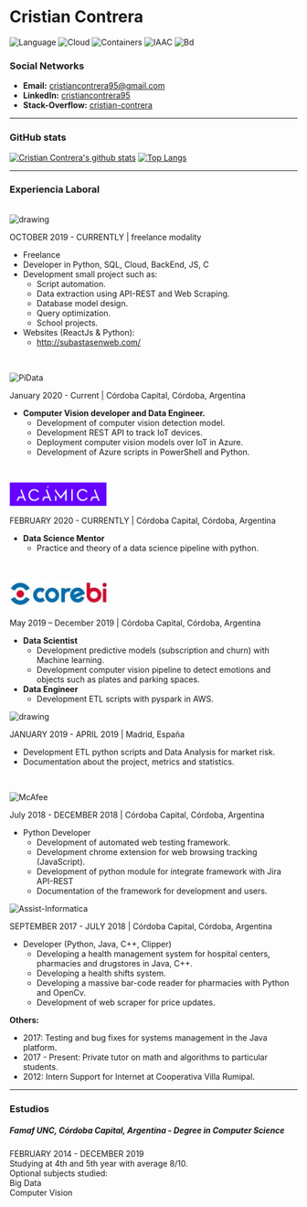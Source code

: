 # Cristian Contrera

![Language](https://img.shields.io/badge/Languages-Python%20%2F%20JS%20%2F%20C-success?style=for-the-badge)
![Cloud](https://img.shields.io/badge/Cloud-Aws%20%2F%20Azure%20%2F%20GCP-informational?style=for-the-badge)
![Containers](https://img.shields.io/badge/Containers-Docker%20%2F%20Minikube-blue?style=for-the-badge)
![IAAC](https://img.shields.io/badge/IACC-Terraform-blueviolet?style=for-the-badge)
![Bd](https://img.shields.io/badge/BD-Sql%20%2F%20NoSql-yellow?style=for-the-badge)

### Social Networks
 - **Email:** cristiancontrera95@gmail.com
 - **LinkedIn:** [cristiancontrera95](https://www.linkedin.com/in/cristiancontrera95/)
 - **Stack-Overflow:** [cristian-contrera](https://stackoverflow.com/users/8272351/cristian-contrera)
---
### GitHub stats

[![Cristian Contrera's github stats](https://github-readme-stats.vercel.app/api?username=CristianContrera95&count_private=true&show_icons=true&hide=stars&include_all_commits=false)](https://github.com/CristianContrera95/github-readme-stats)
[![Top Langs](https://github-readme-stats.vercel.app/api/top-langs/?username=CristianContrera95&layout=compact)](https://github.com/CristianContrera95/github-readme-stats)


---
### Experiencia Laboral
<br>

<img src="https://wkncdn.com/newx/assets/build/img/logos-v3/free_logo_es_AR.3e937e31d.png?v=1" alt="drawing" width="150"/>

OCTOBER 2019 - CURRENTLY | freelance modality 

- Freelance
- Developer in Python, SQL, Cloud, BackEnd, JS, C
- Development small project such as:
  - Script automation.
  - Data extraction using API-REST and Web Scraping.
  - Database model design.
  - Query optimization.
  - School projects.
- Websites (ReactJs & Python):
  - http://subastasenweb.com/

<br>

![PiData](https://avatars2.githubusercontent.com/u/14185940?s=60&v=4)

January 2020 - Current | Córdoba Capital, Córdoba, Argentina  
- **Computer Vision developer and Data Engineer.**
  - Development of computer vision detection model.
  - Development REST API to track IoT devices.
  - Deployment computer vision models over IoT in Azure.
  - Development of Azure scripts in PowerShell and Python.  
<br>

![Acamica](https://raw.githubusercontent.com/juanspinelli/images/master/acamica.png)

FEBRUARY 2020 - CURRENTLY | Córdoba Capital, Córdoba, Argentina
- **Data Science Mentor**
  - Practice and theory of a data science pipeline with python.

<br>

![Corebi](https://raw.githubusercontent.com/juanspinelli/images/master/corebi.jpeg)

May 2019 – December 2019 | Córdoba Capital, Córdoba, Argentina
- **Data Scientist**
  - Development predictive models (subscription and churn) with Machine learning.
  - Development computer vision pipeline to detect emotions and objects such as plates and parking spaces.
- **Data Engineer**
  - Development ETL scripts with pyspark in AWS.


<img src="https://www2.personas.santander.com.ar/obp-webapp/angular/client/app/common/images/logos-topbar/logos-rojos/desktop-sr.svg" alt="drawing" width="200"/>

JANUARY 2019 - APRIL 2019 | Madrid, España
- Development ETL python scripts and Data Analysis for market risk. 
- Documentation about the project, metrics and statistics. 

<br>

![McAfee](https://upload.wikimedia.org/wikipedia/commons/thumb/3/39/McAfee_Logo_2017.png/250px-McAfee_Logo_2017.png)

July 2018 - DECEMBER 2018 | Córdoba Capital, Córdoba, Argentina
- Python Developer
  - Development of automated web testing framework. 
  - Development chrome extension for web browsing tracking (JavaScript). 
  - Development of python module for integrate framework with Jira API-REST
  - Documentation of the framework for development and users.
  

![Assist-Informatica](http://assistinfo.com.ar//images/banners/logo.jpg)

SEPTEMBER 2017 - JULY 2018 | Córdoba Capital, Córdoba, Argentina
- Developer (Python, Java, C++, Clipper)
  - Developing a health management system for hospital centers, pharmacies and drugstores in Java, C++.
  - Developing a health shifts system.
  - Developing a massive bar-code reader for pharmacies with Python and OpenCv.
  - Development of web scraper for price updates.


**Others:**  
- 2017: Testing and bug fixes for systems management in the Java platform.
- 2017 - Present: Private tutor on math and algorithms to particular students. 
- 2012: Intern Support for Internet at Cooperativa Villa Rumipal.


---

### Estudios

##### Famaf UNC, Córdoba Capital, Argentina - Degree in Computer Science
FEBRUARY 2014 - DECEMBER 2019  
Studying at 4th and 5th year with average 8/10.  
Optional subjects studied:   
Big Data  
Computer Vision  

